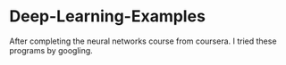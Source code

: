 # Deep-Learning-Examples
After completing the neural networks course from coursera. I tried these programs by googling.
